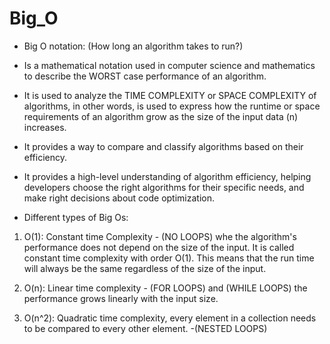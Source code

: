 # Big_O

* Big O notation: (How long an algorithm takes to run?)
* Is a mathematical notation used in computer science and mathematics to describe the WORST case performance of an algorithm.

* It is used to analyze the TIME COMPLEXITY or SPACE COMPLEXITY of algorithms, in other words, is used to express how the runtime
or space requirements of an algorithm grow as the size of the input data (n) increases.

* It provides a way to compare and classify algorithms based on their efficiency.

* It provides a high-level understanding of algorithm efficiency, helping developers choose the right algorithms for their specific needs,
 and make right decisions about code optimization.
 
* Different types of Big Os:

1. O(1): Constant time Complexity - (NO LOOPS)
whe the algorithm's performance does not depend on the size of the input.
It is called constant time complexity with order O(1). This means that 
the run time will always be the same regardless of the size of the input.


2. O(n): Linear time complexity - (FOR LOOPS) and (WHILE LOOPS)
the performance grows linearly with the input size.



3. O(n^2): Quadratic time complexity, every element in a collection needs to be compared to every other element.
-(NESTED LOOPS)